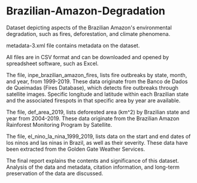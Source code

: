 # Brazilian-Amazon-Degradation
Dataset depicting aspects of the Brazilian Amazon's environmental degradation, such as fires, deforestation, and climate phenomena.

metadata-3.xml file contains metadata on the dataset.

All files are in CSV format and can be downloaded and opened by spreadsheet software, such as Excel.

The file, inpe_brazilian_amazon_fires, lists fire outbreaks by state, month, and year, from 1999-2019. These data originate from the Banco de Dados de Queimadas (Fires Database), which detects fire outbreaks through satellite images. Specific longitude and latitude within each Brazilian state and the associated firespots in that specific area by year are available.

The file, def_area_2019, lists deforested area (km^2) by Brazilian state and year from 2004-2019. These data originate from the Brazilian Amazon Rainforest Monitoring Program by Satellite. 

The file, el_nino_la_nina_1999_2019, lists data on the start and end dates of los ninos and las ninas in Brazil, as well as their severity. These data have been extracted from the Golden Gate Weather Services.

The final report explains the contents and significance of this dataset. Analysis of the data and metadata, citation information, and long-term preservation of the data are discussed. 

